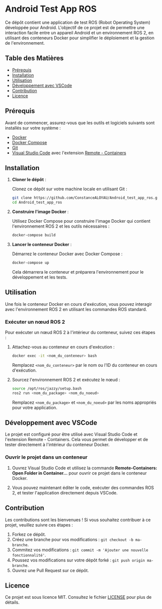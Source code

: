 
# Android Test App ROS

Ce dépôt contient une application de test ROS (Robot Operating System) développée pour Android. L'objectif de ce projet est de permettre une interaction facile entre un appareil Android et un environnement ROS 2, en utilisant des conteneurs Docker pour simplifier le déploiement et la gestion de l'environnement.

## Table des Matières

- [Prérequis](#prérequis)
- [Installation](#installation)
- [Utilisation](#utilisation)
- [Développement avec VSCode](#développement-avec-vscode)
- [Contribution](#contribution)
- [Licence](#licence)

## Prérequis

Avant de commencer, assurez-vous que les outils et logiciels suivants sont installés sur votre système :

- [Docker](https://docs.docker.com/get-docker/)
- [Docker Compose](https://docs.docker.com/compose/install/)
- [Git](https://git-scm.com/)
- [Visual Studio Code](https://code.visualstudio.com/) avec l'extension [Remote - Containers](https://marketplace.visualstudio.com/items?itemName=ms-vscode-remote.remote-containers)

## Installation

1. **Cloner le dépôt** :

   Clonez ce dépôt sur votre machine locale en utilisant Git :

   ```bash
   git clone https://github.com/ConstanceALOYAU/Android_test_app_ros.git
   cd Android_test_app_ros
   ```

2. **Construire l'image Docker** :

   Utilisez Docker Compose pour construire l'image Docker qui contient l'environnement ROS 2 et les outils nécessaires :

   ```bash
   docker-compose build
   ```

3. **Lancer le conteneur Docker** :

   Démarrez le conteneur Docker avec Docker Compose :

   ```bash
   docker-compose up
   ```

   Cela démarrera le conteneur et préparera l'environnement pour le développement et les tests.

## Utilisation

Une fois le conteneur Docker en cours d'exécution, vous pouvez interagir avec l'environnement ROS 2 en utilisant les commandes ROS standard.

### Exécuter un nœud ROS 2

Pour exécuter un nœud ROS 2 à l'intérieur du conteneur, suivez ces étapes :

1. Attachez-vous au conteneur en cours d'exécution :

   ```bash
   docker exec -it <nom_du_conteneur> bash
   ```

   Remplacez `<nom_du_conteneur>` par le nom ou l'ID du conteneur en cours d'exécution.

2. Sourcez l'environnement ROS 2 et exécutez le nœud :

   ```bash
   source /opt/ros/jazzy/setup.bash
   ros2 run <nom_du_package> <nom_du_noeud>
   ```

   Remplacez `<nom_du_package>` et `<nom_du_noeud>` par les noms appropriés pour votre application.

## Développement avec VSCode

Le projet est configuré pour être utilisé avec Visual Studio Code et l'extension Remote - Containers. Cela vous permet de développer et de tester directement à l'intérieur du conteneur Docker.

### Ouvrir le projet dans un conteneur

1. Ouvrez Visual Studio Code et utilisez la commande **Remote-Containers: Open Folder in Container...** pour ouvrir ce projet dans le conteneur Docker.
   
2. Vous pouvez maintenant éditer le code, exécuter des commandes ROS 2, et tester l'application directement depuis VSCode.

## Contribution

Les contributions sont les bienvenues ! Si vous souhaitez contribuer à ce projet, veuillez suivre ces étapes :

1. Forkez ce dépôt.
2. Créez une branche pour vos modifications : `git checkout -b ma-branche`.
3. Commitez vos modifications : `git commit -m 'Ajouter une nouvelle fonctionnalité'`.
4. Poussez vos modifications sur votre dépôt forké : `git push origin ma-branche`.
5. Ouvrez une Pull Request sur ce dépôt.

## Licence

Ce projet est sous licence MIT. Consultez le fichier [LICENSE](LICENSE) pour plus de détails.
